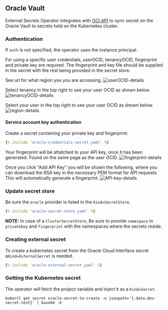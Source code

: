 ## Oracle Vault

External Secrets Operator integrates with [OCI API](https://github.com/oracle/oci-go-sdk) to sync secret on the Oracle Vault to secrets held on the Kubernetes cluster.

### Authentication

If `auth` is not specified, the operator uses the instance principal.

For using a specific user credentials, userOCID, tenancyOCID, fingerprint and private key are required.
The fingerprint and key file should be supplied in the secret with the rest being provided in the secret store.

See url for what region you you are accessing.
![userOCID-details](../pictures/screenshot_region.png)

Select tenancy in the top right to see your user OCID as shown below.
![tenancyOCID-details](../pictures/screenshot_tenancy_OCID.png)

Select your user in the top right to see your user OCID as shown below.
![region-details](../pictures/screenshot_user_OCID.png)


#### Service account key authentication

Create a secret containing your private key and fingerprint:

```yaml
{% include 'oracle-credentials-secret.yaml' %}
```

Your fingerprint will be attatched to your API key, once it has been generated. Found on the same page as the user OCID.
![fingerprint-details](../pictures/screenshot_fingerprint.png)

Once you click "Add API Key" you will be shown the following, where you can download the RSA key in the necessary PEM format for API requests.
This will automatically generate a fingerprint.
![API-key-details](../pictures/screenshot_API_key.png)

### Update secret store
Be sure the `oracle` provider is listed in the `Kind=SecretStore`.

```yaml
{% include 'oracle-secret-store.yaml' %}
```

**NOTE:** In case of a `ClusterSecretStore`, Be sure to provide `namespace` in `privatekey` and `fingerprint` with the namespaces where the secrets reside.
### Creating external secret

To create a kubernetes secret from the Oracle Cloud Interface secret a`Kind=ExternalSecret` is needed.

```yaml
{% include 'oracle-external-secret.yaml' %}
```


### Getting the Kubernetes secret
The operator will fetch the project variable and inject it as a `Kind=Secret`.
```
kubectl get secret oracle-secret-to-create -o jsonpath='{.data.dev-secret-test}' | base64 -d
```
